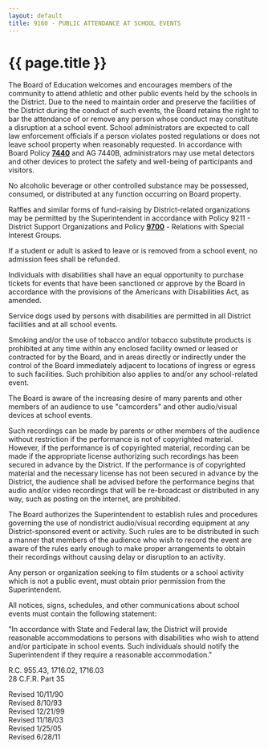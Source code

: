 ```yaml
---
layout: default
title: 9160 - PUBLIC ATTENDANCE AT SCHOOL EVENTS
---
```


{{ page.title }}
================

The Board of Education welcomes and encourages members of the community
to attend athletic and other public events held by the schools in the
District. Due to the need to maintain order and preserve the facilities
of the District during the conduct of such events, the Board retains the
right to bar the attendance of or remove any person whose conduct may
constitute a disruption at a school event. School administrators are
expected to call law enforcement officials if a person violates posted
regulations or does not leave school property when reasonably requested.
In accordance with Board Policy [**7440**](po7440.html) and AG 7440B,
administrators may use metal detectors and other devices to protect the
safety and well-being of participants and visitors.

No alcoholic beverage or other controlled substance may be possessed,
consumed, or distributed at any function occurring on Board property.

Raffles and similar forms of fund-raising by District-related
organizations may be permitted by the Superintendent in accordance with
Policy 9211 - District Support Organizations and Policy
[**9700**](po9700.html) - Relations with Special Interest Groups.

If a student or adult is asked to leave or is removed from a school
event, no admission fees shall be refunded.

Individuals with disabilities shall have an equal opportunity to
purchase tickets for events that have been sanctioned or approve by the
Board in accordance with the provisions of the Americans with
Disabilities Act, as amended.

Service dogs used by persons with disabilities are permitted in all
District facilities and at all school events.

Smoking and/or the use of tobacco and/or tobacco substitute products is
prohibited at any time within any enclosed facility owned or leased or
contracted for by the Board, and in areas directly or indirectly under
the control of the Board immediately adjacent to locations of ingress or
egress to such facilities. Such prohibition also applies to and/or any
school-related event.

The Board is aware of the increasing desire of many parents and other
members of an audience to use "camcorders" and other audio/visual
devices at school events.

Such recordings can be made by parents or other members of the audience
without restriction if the performance is not of copyrighted material.
However, if the performance is of copyrighted material, recording can be
made if the appropriate license authorizing such recordings has been
secured in advance by the District. If the performance is of copyrighted
material and the necessary license has not been secured in advance by
the District, the audience shall be advised before the performance
begins that audio and/or video recordings that will be re-broadcast or
distributed in any way, such as posting on the internet, are prohibited.

The Board authorizes the Superintendent to establish rules and
procedures governing the use of nondistrict audio/visual recording
equipment at any District-sponsored event or activity. Such rules are to
be distributed in such a manner that members of the audience who wish to
record the event are aware of the rules early enough to make proper
arrangements to obtain their recordings without causing delay or
disruption to an activity.

Any person or organization seeking to film students or a school activity
which is not a public event, must obtain prior permission from the
Superintendent.

All notices, signs, schedules, and other communications about school
events must contain the following statement:

"In accordance with State and Federal law, the District will provide
reasonable accommodations to persons with disabilities who wish to
attend and/or participate in school events. Such individuals should
notify the Superintendent if they require a reasonable accommodation."

R.C. 955.43, 1716.02, 1716.03\
 28 C.F.R. Part 35

Revised 10/11/90\
 Revised 8/10/93\
 Revised 12/21/99\
 Revised 11/18/03\
 Revised 1/25/05\
 Revised 6/28/11
